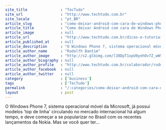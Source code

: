 ```yaml
---
site_title               : "TecTudo"
site_url                 : "http://www.techtudo.com.br"
site_locale              : "pt_BR"
article_slug             : "como-deixar-android-com-cara-de-windows-phone-7"
article_title            : "Como deixar Android com cara de Windows Phone 7"
article_image            : null
article_url              : "http://www.techtudo.com.br/dicas-e-tutoriais/noticia/2011/06/deixe-o-seu-android-com-cara-de-windows-phone-7.html"
article_published_at     : null
article_description      : "O Windows Phone 7, sistema operacional móvel da Microsoft, já possui modelos 'top de linha' circulando no mercado internacional há algum tempo, e deve começar a se popularizar no Brasil com os recentes lançamentos da Nokia. Mas se você quer ter..."
article_author_name      : "Rudolfh Bantim"
article_author_image     : "http://s2.glbimg.com/l38DpT1xpU0yehOv7Z_wWS05MI4=/30x30/s2.glbimg.com/l7gZOC5Q4QT-XexGqi1oK7h301Q=/0x0:140x140/75x75/s.glbimg.com/po/tt2/f/original/2013/01/22/rudolfh-bantim.jpg"
article_author_biography : null
article_author_profile   : "http://www.techtudo.com.br/colaborador/rudolfh-bantim.html"
article_author_facebook  : null
article_author_twitter   : null
category                 : ['business']
tags                     : ['TecTudo']
permalink                : "/:categories/como-deixar-android-com-cara-de-windows-phone-7/"
layout                   : post
---
```


O Windows Phone 7, sistema operacional móvel da Microsoft, já possui modelos 'top de linha' circulando no mercado internacional há algum tempo, e deve começar a se popularizar no Brasil com os recentes lançamentos da Nokia. Mas se você quer ter...
